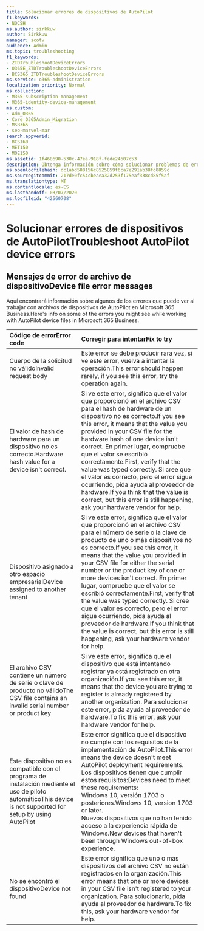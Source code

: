 ```yaml
---
title: Solucionar errores de dispositivos de AutoPilot
f1.keywords:
- NOCSH
ms.author: sirkkuw
author: Sirkkuw
manager: scotv
audience: Admin
ms.topic: troubleshooting
f1_keywords:
- ZTDTroubleshootDeviceErrors
- O365E_ZTDTroubleshootDeviceErrors
- BCS365_ZTDTroubleshootDeviceErrors
ms.service: o365-administration
localization_priority: Normal
ms.collection:
- M365-subscription-management
- M365-identity-device-management
ms.custom:
- Adm_O365
- Core_O365Admin_Migration
- MSB365
- seo-marvel-mar
search.appverid:
- BCS160
- MET150
- MOE150
ms.assetid: 1f468690-530c-47ea-918f-fede24607c53
description: Obtenga información sobre cómo solucionar problemas de errores que puede ver al trabajar con archivos de dispositivos de AutoPilot en Microsoft 365 Business.
ms.openlocfilehash: dc1abd508156c8525859f6ca7e291ab38fc8859c
ms.sourcegitcommit: 217de0fc54cbeaea32d253f175eaf338cd85f5af
ms.translationtype: MT
ms.contentlocale: es-ES
ms.lasthandoff: 03/07/2020
ms.locfileid: "42560708"
---
```

# <a name="troubleshoot-autopilot-device-errors"></a><span data-ttu-id="71da8-103">Solucionar errores de dispositivos de AutoPilot</span><span class="sxs-lookup"><span data-stu-id="71da8-103">Troubleshoot AutoPilot device errors</span></span>

## <a name="device-file-error-messages"></a><span data-ttu-id="71da8-104">Mensajes de error de archivo de dispositivo</span><span class="sxs-lookup"><span data-stu-id="71da8-104">Device file error messages</span></span>

<span data-ttu-id="71da8-105">Aquí encontrará información sobre algunos de los errores que puede ver al trabajar con archivos de dispositivos de AutoPilot en Microsoft 365 Business.</span><span class="sxs-lookup"><span data-stu-id="71da8-105">Here's info on some of the errors you might see while working with AutoPilot device files in Microsoft 365 Business.</span></span> 
  
|<span data-ttu-id="71da8-106">**Código de error**</span><span class="sxs-lookup"><span data-stu-id="71da8-106">**Error code**</span></span>|<span data-ttu-id="71da8-107">**Corregir para intentar**</span><span class="sxs-lookup"><span data-stu-id="71da8-107">**Fix to try**</span></span>|
|:-----|:-----|
|<span data-ttu-id="71da8-108">Cuerpo de la solicitud no válido</span><span class="sxs-lookup"><span data-stu-id="71da8-108">Invalid request body</span></span>  <br/> |<span data-ttu-id="71da8-109">Este error se debe producir rara vez, si ve este error, vuelva a intentar la operación.</span><span class="sxs-lookup"><span data-stu-id="71da8-109">This error should happen rarely, if you see this error, try the operation again.</span></span>  <br/> |
|<span data-ttu-id="71da8-110">El valor de hash de hardware para un dispositivo no es correcto.</span><span class="sxs-lookup"><span data-stu-id="71da8-110">Hardware hash value for a device isn't correct.</span></span>  <br/> |<span data-ttu-id="71da8-111">Si ve este error, significa que el valor que proporcionó en el archivo CSV para el hash de hardware de un dispositivo no es correcto.</span><span class="sxs-lookup"><span data-stu-id="71da8-111">If you see this error, it means that the value you provided in your CSV file for the hardware hash of one device isn't correct.</span></span> <span data-ttu-id="71da8-112">En primer lugar, compruebe que el valor se escribió correctamente.</span><span class="sxs-lookup"><span data-stu-id="71da8-112">First, verify that the value was typed correctly.</span></span> <span data-ttu-id="71da8-113">Si cree que el valor es correcto, pero el error sigue ocurriendo, pida ayuda al proveedor de hardware.</span><span class="sxs-lookup"><span data-stu-id="71da8-113">If you think that the value is correct, but this error is still happening, ask your hardware vendor for help.</span></span>  <br/> |
|<span data-ttu-id="71da8-114">Dispositivo asignado a otro espacio empresarial</span><span class="sxs-lookup"><span data-stu-id="71da8-114">Device assigned to another tenant</span></span>  <br/> |<span data-ttu-id="71da8-115">Si ve este error, significa que el valor que proporcionó en el archivo CSV para el número de serie o la clave de producto de uno o más dispositivos no es correcto.</span><span class="sxs-lookup"><span data-stu-id="71da8-115">If you see this error, it means that the value you provided in your CSV file for either the serial number or the product key of one or more devices isn't correct.</span></span> <span data-ttu-id="71da8-116">En primer lugar, compruebe que el valor se escribió correctamente.</span><span class="sxs-lookup"><span data-stu-id="71da8-116">First, verify that the value was typed correctly.</span></span> <span data-ttu-id="71da8-117">Si cree que el valor es correcto, pero el error sigue ocurriendo, pida ayuda al proveedor de hardware.</span><span class="sxs-lookup"><span data-stu-id="71da8-117">If you think that the value is correct, but this error is still happening, ask your hardware vendor for help.</span></span>  <br/> |
|<span data-ttu-id="71da8-118">El archivo CSV contiene un número de serie o clave de producto no válido</span><span class="sxs-lookup"><span data-stu-id="71da8-118">The CSV file contains an invalid serial number or product key</span></span>  <br/> |<span data-ttu-id="71da8-119">Si ve este error, significa que el dispositivo que está intentando registrar ya está registrado en otra organización.</span><span class="sxs-lookup"><span data-stu-id="71da8-119">If you see this error, it means that the device you are trying to register is already registered by another organization.</span></span> <span data-ttu-id="71da8-120">Para solucionar este error, pida ayuda al proveedor de hardware.</span><span class="sxs-lookup"><span data-stu-id="71da8-120">To fix this error, ask your hardware vendor for help.</span></span>  <br/> |
|<span data-ttu-id="71da8-121">Este dispositivo no es compatible con el programa de instalación mediante el uso de piloto automático</span><span class="sxs-lookup"><span data-stu-id="71da8-121">This device is not supported for setup by using AutoPilot</span></span>  <br/> | <span data-ttu-id="71da8-122">Este error significa que el dispositivo no cumple con los requisitos de la implementación de AutoPilot.</span><span class="sxs-lookup"><span data-stu-id="71da8-122">This error means the device doesn't meet AutoPilot deployment requirements.</span></span> <span data-ttu-id="71da8-123">Los dispositivos tienen que cumplir estos requisitos:</span><span class="sxs-lookup"><span data-stu-id="71da8-123">Devices need to meet these requirements:</span></span>  <br/>  <span data-ttu-id="71da8-124">Windows 10, versión 1703 o posteriores.</span><span class="sxs-lookup"><span data-stu-id="71da8-124">Windows 10, version 1703 or later.</span></span>  <br/>  <span data-ttu-id="71da8-125">Nuevos dispositivos que no han tenido acceso a la experiencia rápida de Windows.</span><span class="sxs-lookup"><span data-stu-id="71da8-125">New devices that haven't been through Windows out-of-box experience.</span></span>  <br/> |
|<span data-ttu-id="71da8-126">No se encontró el dispositivo</span><span class="sxs-lookup"><span data-stu-id="71da8-126">Device not found</span></span>  <br/> |<span data-ttu-id="71da8-127">Este error significa que uno o más dispositivos del archivo CSV no están registrados en la organización.</span><span class="sxs-lookup"><span data-stu-id="71da8-127">This error means that one or more devices in your CSV file isn't registered to your organization.</span></span> <span data-ttu-id="71da8-128">Para solucionarlo, pida ayuda al proveedor de hardware.</span><span class="sxs-lookup"><span data-stu-id="71da8-128">To fix this, ask your hardware vendor for help.</span></span>  <br/> |
